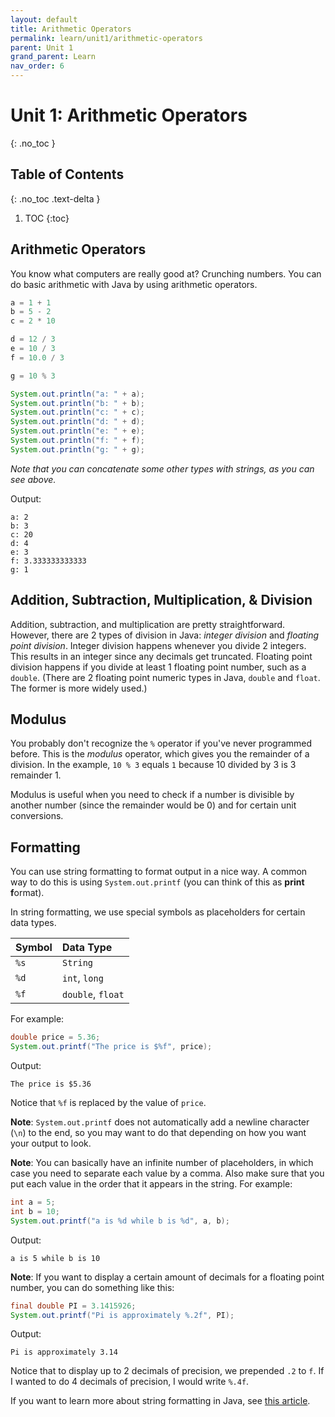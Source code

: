 ```yaml
---
layout: default
title: Arithmetic Operators
permalink: learn/unit1/arithmetic-operators
parent: Unit 1
grand_parent: Learn
nav_order: 6
---
```


# Unit 1: Arithmetic Operators
{: .no_toc }

## Table of Contents
{: .no_toc .text-delta }

1. TOC
{:toc}

## Arithmetic Operators
You know what computers are really good at? Crunching numbers. You can do basic arithmetic with Java by using arithmetic operators.

```java
a = 1 + 1
b = 5 - 2
c = 2 * 10

d = 12 / 3
e = 10 / 3
f = 10.0 / 3

g = 10 % 3

System.out.println("a: " + a);
System.out.println("b: " + b);
System.out.println("c: " + c);
System.out.println("d: " + d);
System.out.println("e: " + e);
System.out.println("f: " + f);
System.out.println("g: " + g);
```
*Note that you can concatenate some other types with strings, as you can see above.*

Output:
```
a: 2
b: 3
c: 20
d: 4
e: 3
f: 3.333333333333
g: 1
```
## Addition, Subtraction, Multiplication, & Division

Addition, subtraction, and multiplication are pretty straightforward. However, there are 2 types of division in Java: *integer division* and *floating point division*. Integer division happens whenever you divide 2 integers. This results in an integer since any decimals get truncated. Floating point division happens if you divide at least 1 floating point number, such as a `double`. (There are 2 floating point numeric types in Java, `double` and `float`. The former is more widely used.)

## Modulus

You probably don't recognize the `%` operator if you've never programmed before. This is the *modulus* operator, which gives you the remainder of a division. In the example, `10 % 3` equals `1` because 10 divided by 3 is 3 remainder 1.

Modulus is useful when you need to check if a number is divisible by another number (since the remainder would be 0) and for certain unit conversions.

## Formatting

You can use string formatting to format output in a nice way. A common way to do this is using `System.out.printf` (you can think of this as **print** **f**ormat).

In string formatting, we use special symbols as placeholders for certain data types.

| Symbol | Data Type         |
| :----- | :---------------- |
| `%s`   | `String`          |
| `%d`   | `int`, `long`     |
| `%f`   | `double`, `float` |

For example:
```java
double price = 5.36;
System.out.printf("The price is $%f", price);
```

Output:
```
The price is $5.36
```

Notice that `%f` is replaced by the value of `price`.

**Note**: `System.out.printf` does not automatically add a newline character (`\n`) to the end, so you may want to do that depending on how you want your output to look.

**Note**: You can basically have an infinite number of placeholders, in which case you need to separate each value by a comma. Also make sure that you put each value in the order that it appears in the string. For example:
```java
int a = 5;
int b = 10;
System.out.printf("a is %d while b is %d", a, b);
```

Output:
```
a is 5 while b is 10
```

**Note**: If you want to display a certain amount of decimals for a floating point number, you can do something like this:
```java
final double PI = 3.1415926;
System.out.printf("Pi is approximately %.2f", PI);
```

Output:
```
Pi is approximately 3.14
```

Notice that to display up to 2 decimals of precision, we prepended `.2` to `f`. If I wanted to do 4 decimals of precision, I would write `%.4f`.

If you want to learn more about string formatting in Java, see [this article](https://dzone.com/articles/java-string-format-examples).